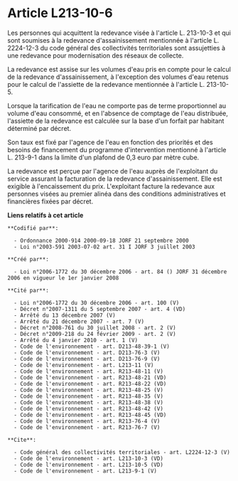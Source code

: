 # Article L213-10-6

Les personnes qui acquittent la redevance visée à l'article L. 213-10-3 et qui sont soumises à la redevance d'assainissement
mentionnée à l'article L. 2224-12-3 du code général des collectivités territoriales sont assujetties à une redevance pour
modernisation des réseaux de collecte.

La redevance est assise sur les volumes d'eau pris en compte pour le calcul de la redevance d'assainissement, à l'exception
des volumes d'eau retenus pour le calcul de l'assiette de la redevance mentionnée à l'article L. 213-10-5.

Lorsque la tarification de l'eau ne comporte pas de terme proportionnel au volume d'eau consommé, et en l'absence de comptage
de l'eau distribuée, l'assiette de la redevance est calculée sur la base d'un forfait par habitant déterminé par décret.

Son taux est fixé par l'agence de l'eau en fonction des priorités et des besoins de financement du programme d'intervention
mentionné à l'article L. 213-9-1 dans la limite d'un plafond de 0,3 euro par mètre cube.

La redevance est perçue par l'agence de l'eau auprès de l'exploitant du service assurant la facturation de la redevance
d'assainissement. Elle est exigible à l'encaissement du prix. L'exploitant facture la redevance aux personnes visées au
premier alinéa dans des conditions administratives et financières fixées par décret.

**Liens relatifs à cet article**

	**Codifié par**:

	  - Ordonnance 2000-914 2000-09-18 JORF 21 septembre 2000
	  - Loi n°2003-591 2003-07-02 art. 31 I JORF 3 juillet 2003

	**Créé par**:

	  - Loi n°2006-1772 du 30 décembre 2006 - art. 84 () JORF 31 décembre 2006 en vigueur le 1er janvier 2008

	**Cité par**:

	  - Loi n°2006-1772 du 30 décembre 2006 - art. 100 (V)
	  - Décret n°2007-1311 du 5 septembre 2007 - art. 4 (VD)
	  - Arrêté du 13 décembre 2007 (V)
	  - Arrêté du 21 décembre 2007 - art. 7 (V)
	  - Décret n°2008-761 du 30 juillet 2008 - art. 2 (V)
	  - Décret n°2009-218 du 24 février 2009 - art. 2 (V)
	  - Arrêté du 4 janvier 2010 - art. 1 (V)
	  - Code de l'environnement - art. D213-48-39-1 (V)
	  - Code de l'environnement - art. D213-76-3 (V)
	  - Code de l'environnement - art. D213-76-9 (V)
	  - Code de l'environnement - art. L213-11 (V)
	  - Code de l'environnement - art. R213-48-11 (V)
	  - Code de l'environnement - art. R213-48-21 (VD)
	  - Code de l'environnement - art. R213-48-22 (VD)
	  - Code de l'environnement - art. R213-48-25 (V)
	  - Code de l'environnement - art. R213-48-35 (V)
	  - Code de l'environnement - art. R213-48-38 (V)
	  - Code de l'environnement - art. R213-48-42 (V)
	  - Code de l'environnement - art. R213-48-45 (VD)
	  - Code de l'environnement - art. R213-76-4 (V)
	  - Code de l'environnement - art. R213-76-7 (V)

	**Cite**:

	  - Code général des collectivités territoriales - art. L2224-12-3 (V)
	  - Code de l'environnement - art. L213-10-3 (VD)
	  - Code de l'environnement - art. L213-10-5 (VD)
	  - Code de l'environnement - art. L213-9-1 (V)
